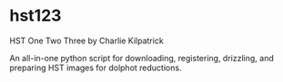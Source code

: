 # hst123

HST One Two Three
by Charlie Kilpatrick

An all-in-one python script for downloading, registering, drizzling, and preparing HST images for dolphot reductions.
